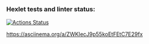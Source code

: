 ### Hexlet tests and linter status:
[![Actions Status](https://github.com/migildar/frontend-project-lvl1/workflows/hexlet-check/badge.svg)](https://github.com/migildar/frontend-project-lvl1/actions)

https://asciinema.org/a/ZWKIecJ9p55koEtFEtC7E29fx
